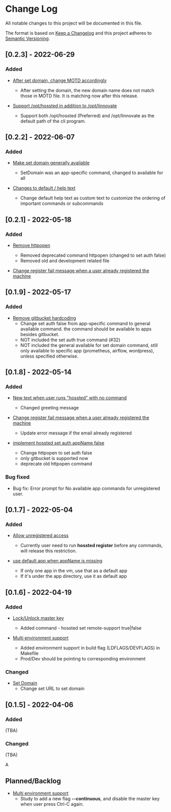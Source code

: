 # Change Log
All notable changes to this project will be documented in this file.

The format is based on [Keep a Changelog](http://keepachangelog.com/)
and this project adheres to [Semantic Versioning](http://semver.org/).

## [0.2.3] - 2022-06-29
### Added
- [After set domain, change MOTD accordingly](https://github.com/hossted/cli/issues/41)
  - After setting the domain, the new domain name does not match those in MOTD file. It is matching now after this release.

- [Support /opt/hossted in addition to /opt/linnovate](https://github.com/hossted/cli/issues/42)
  - Support both /opt/hossted (Preferred) and /opt/linnovate as the default path of the cli program.


## [0.2.2] - 2022-06-07
### Added

- [Make set domain generally available](https://github.com/hossted/cli/issues/39)
  - SetDomain was an app-specific command, changed to available for all

- [Changes to default / help text](https://github.com/hossted/cli/issues/37)
  - Change default help text as custom text to customize the ordering of important commands or subcommands


## [0.2.1] - 2022-05-18
### Added

- [Remove httpopen](https://github.com/hossted/cli/issues/34)
  - Removed deprecated command httpopen (changed to set auth false)
  - Removed old and development related file

- [Change register fail message when a user already registered the machine](https://github.com/hossted/cli/issues/27)


## [0.1.9] - 2022-05-17
### Added

- [Remove gitbucket hardcoding](https://github.com/hossted/cli/issues/33)
  - Change set auth false from app-specific command to general available command. the command should be available to apps besides gitbucket.
  - NOT included the set auth true command (#32)
  - NOT included the general available for set domain command, still only available to specific app (prometheus, airflow, wordpress), unless specified otherwise.


## [0.1.8] - 2022-05-14
### Added

- [New text when user runs "hossted" with no command](https://github.com/hossted/cli/issues/28)
  - Changed greeting message

- [Change register fail message when a user already registered the machine](https://github.com/hossted/cli/issues/27)
  - Update error message if the email already registered

- [implement hossted set auth appName false](https://github.com/hossted/cli/issues/15)
  - Change httpopen to set auth false
  - only gitbucket is supported now
  - deprecate old httpopen command


### Bug fixed
- Bug fix: Error prompt for No available app commands for unregistered user.



## [0.1.7] - 2022-05-04
### Added

- [Allow unregistered access](https://github.com/hossted/cli/issues/20)
  - Currently user need to run **hossted register** before any commands, will release this restriction.

- [use default app when appName is missing](https://github.com/hossted/cli/issues/25)
  - If only one app in the vm, use that as a default app
  - If it's under the app directory, use it as default app


## [0.1.6] - 2022-04-19

### Added

- [Lock/Unlock master key](https://github.com/hossted/cli/issues/17)
  - Added command - hossted set remote-support true|false

- [Multi environment support](https://github.com/hossted/cli/issues/21)
  - Added environment support in build flag (LDFLAGS/DEVFLAGS) in Makefile
  - Prod/Dev should be pointing to corresponding environment

### Changed
- [Set Domain](https://github.com/hossted/cli/issues/7)
  - Change set URL to set domain


## [0.1.5] - 2022-04-06

### Added
(TBA)

### Changed
(TBA)


A
## Planned/Backlog
- [Multi environment support](https://github.com/hossted/cli/issues/21)
  - Study to add a new flag **--continuous**, and disable the master key when user press Ctrl-C again.
